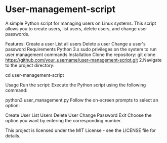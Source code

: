 # User-management-script
A simple Python script for managing users on Linux systems. This script allows you to create users, list users, delete users, and change user passwords.

Features:
Create a user
List all users
Delete a user
Change a user's password
Requirements
Python 3.x
sudo privileges on the system to run user management commands
Installation
Clone the repository:
git clone https://github.com/your_username/user-management-script.git
2.Navigate to the project directory:

cd user-management-script

Usage Run the script: Execute the Python script using the following command:

python3 user_management.py Follow the on-screen prompts to select an option:

Create User List Users Delete User Change Password Exit Choose the option you want by entering the corresponding number.

This project is licensed under the MIT License - see the LICENSE file for details.
